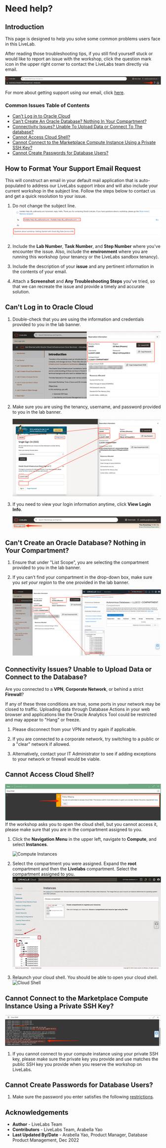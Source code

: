 # Need help?

## Introduction
This page is designed to help you solve some common problems users face in this LiveLab.

After reading those troubleshooting tips, if you still find yourself stuck or would like to report an issue with the workshop, click the question mark icon in the upper right corner to contact the LiveLabs team directly via email.

![Help button](./images/help-button2.png)

For more about getting support using our email, click [here](#HowtoFormatYourSupportEmailRequest).

### Common Issues Table of Contents
  - [Can't Log in to Oracle Cloud](#CantLogintoOracleCloud)
  - [Can't Create An Oracle Database? Nothing In Your Compartment?](#CantCreateanOracleDatabase?NothinginYourCompartment?)
  - [Connectivity Issues? Unable To Upload Data or Connect To The database?](#ConnectivityIssues?UnabletoUploadDataorConnecttotheDatabase?)
  - [Cannot Access Cloud Shell?](#CannotAccessCloudShell?)
  - [Cannot Connect to the Marketplace Compute Instance Using a Private SSH Key?](#CannotConnecttotheMarketplaceComputeInstanceUsingaPrivateSSHKey?)
  - [Cannot Create Passwords for Database Users?](#CannotCreatePasswordsforDatabaseUsers?)

## How to Format Your Support Email Request
This will construct an email in your default mail application that is auto-populated to address our LiveLabs support inbox and will also include your current workshop in the subject line. Follow the steps below to contact us and get a quick resolution to your issue.

1. Do not change the subject line.
    ![Email](./images/e-mail.png)

2. Include the **Lab Number**, **Task Number**, and **Step Number** where you've encounter the issue. Also, include the **environment** where you are running this workshop (your tenancy or the LiveLabs sandbox tenancy).

3. Include the description of your **issue** and any pertinent information in the contents of your email.

4. Attach a **Screenshot** and **Any Troubleshooting Steps** you've tried, so that we can recreate the issue and provide a timely and accurate solution.

## Can't Log in to Oracle Cloud
1. Double-check that you are using the information and credentials provided to you in the lab banner.

    ![Lab banner](./images/banner-info-highlight.png)

2. Make sure you are using the tenancy, username, and password provided to you in the lab banner.

    ![Login information](./images/login-demo1.png)

3. If you need to view your login information anytime, click **View Login Info**.

    ![View Login Info](./images/view-login-info.png)

## Can't Create an Oracle Database? Nothing in Your Compartment?
1. Ensure that under "List Scope", you are selecting the compartment provided to you in the lab banner.

2. If you can't find your compartment in the drop-down box, make sure you *set your region* to the one provided in the lab banner.

    ![Set region](./images/compartment-select.png)

## Connectivity Issues? Unable to Upload Data or Connect to the Database?
Are you connected to a **VPN**, **Corporate Network**, or behind a strict **Firewall**?

If any of these three conditions are true, some ports in your network may be closed to traffic. Uploading data through Database Actions in your web browser and applications like the Oracle Analytics Tool could be restricted and may appear to "Hang" or freeze.

1. Please disconnect from your VPN and try again if applicable.

2. If you are connected to a corporate network, try switching to a public or a "clear" network if allowed.

3. Alternatively, contact your IT Administrator to see if adding exceptions to your network or firewall would be viable.

## Cannot Access Cloud Shell?

   ![Policy Missing Error](./images/policy-missing.png " ")
If the workshop asks you to open the cloud shell, but you cannot access it, please make sure that you are in the compartment assigned to you.

1. Click the **Navigation Menu** in the upper left, navigate to **Compute**, and select **Instances**.

   ![Compute Instances](https://oracle-livelabs.github.io/common/images/console/compute-instances.png " ")

2. Select the compartment you were assigned. Expand the **root** compartment and then the **Livelabs** compartment. Select the compartment assigned to you.
   ![Select Compartment](./images/select-compartment.png " ")

3. Relaunch your cloud shell. You should be able to open your cloud shell.
   ![Cloud Shell](https://oracle-livelabs.github.io/common/images/console/cloud-shell.png " ")


## Cannot Connect to the Marketplace Compute Instance Using a Private SSH Key?

   ![Policy Missing Error](./images/private-ssh-key-denied.png " ")
1. If you cannot connect to your compute instance using your private SSH key, please make sure the private key you provide and use matches the public SSH key you provide when you reserve the workshop on LiveLabs.


## Cannot Create Passwords for Database Users?

1. Make sure the password you enter satisfies the following [restrictions](https://docs.oracle.com/en/cloud/saas/marketing/responsys-user/Account_PasswordRestrictions.htm).

## Acknowledgements
* **Author** - LiveLabs Team
* **Contributors** - LiveLabs Team, Arabella Yao
* **Last Updated By/Date** - Arabella Yao, Product Manager, Database Product Management, Dec 2022